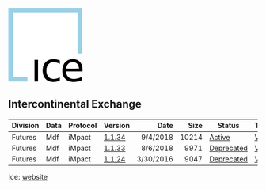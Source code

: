 [![Ice](https://github.com/Open-Markets-Initiative/Directory/blob/master/Logos/Ice.png)](https://www.theice.com)


## Intercontinental Exchange

| Division | Data | Protocol | Version | Date | Size | Status | Testing | Specification |
| --- | --- | --- | --- | ---: | ---: | --- | --- | --- |
| Futures | Mdf | iMpact | [1.1.34][Ice.Futures.Mdf.iMpact.v1.1.34.Dissector] | 9/4/2018 | 10214 | [Active][Omi.Glossary.Status] | [Verified][Omi.Glossary.Testing] | [pdf][Ice.Futures.Mdf.iMpact.v1.1.34.Pdf] |
| Futures | Mdf | iMpact | [1.1.33][Ice.Futures.Mdf.iMpact.v1.1.33.Dissector] | 8/6/2018 | 9971 | [Deprecated][Omi.Glossary.Status] | [Verified][Omi.Glossary.Testing] | [pdf][Ice.Futures.Mdf.iMpact.v1.1.33.Pdf] |
| Futures | Mdf | iMpact | [1.1.24][Ice.Futures.Mdf.iMpact.v1.1.24.Dissector] | 3/30/2016 | 9047 | [Deprecated][Omi.Glossary.Status] | [Verified][Omi.Glossary.Testing] | [pdf][Ice.Futures.Mdf.iMpact.v1.1.24.Pdf] |


Ice: [website](https://www.theice.com "Go to Intercontinental Exchange")


[Omi.Glossary.Status]: https://github.com/Open-Markets-Initiative/Directory/blob/master/Glossary/Status.md "Protocol Deployment Status"
[Omi.Glossary.Testing]: https://github.com/Open-Markets-Initiative/Directory/blob/master/Glossary/Testing.md "Protocol Testing Status"

[Ice.Futures.Mdf.iMpact.v1.1.24.Dissector]: https://github.com/Open-Markets-Initiative/wireshark-lua/blob/master/Ice/Ice.Futures.Mdf.iMpact.v1.1.24.Script.Dissector.lua "Intercontinental Exchange 1.1.24 Wireshark Dissector"
[Ice.Futures.Mdf.iMpact.v1.1.24.Pdf]: https://github.com/Open-Markets-Initiative/Directory/blob/master/Specifications/Ice/Ice.Futures.Mdf.iMpact.v1.1.24.pdf "Intercontinental Exchange 1.1.24 Pdf"
[Ice.Futures.Mdf.iMpact.v1.1.33.Dissector]: https://github.com/Open-Markets-Initiative/wireshark-lua/blob/master/Ice/Ice.Futures.Mdf.iMpact.v1.1.33.Script.Dissector.lua "Intercontinental Exchange 1.1.33 Wireshark Dissector"
[Ice.Futures.Mdf.iMpact.v1.1.33.Pdf]: https://github.com/Open-Markets-Initiative/Directory/blob/master/Specifications/Ice/Ice.Futures.Mdf.iMpact.v1.1.33.pdf "Intercontinental Exchange 1.1.33 Pdf"
[Ice.Futures.Mdf.iMpact.v1.1.34.Dissector]: https://github.com/Open-Markets-Initiative/wireshark-lua/blob/master/Ice/Ice.Futures.Mdf.iMpact.v1.1.34.Script.Dissector.lua "Intercontinental Exchange 1.1.34 Wireshark Dissector"
[Ice.Futures.Mdf.iMpact.v1.1.34.Pdf]: https://github.com/Open-Markets-Initiative/Directory/blob/master/Specifications/Ice/Ice.Futures.Mdf.iMpact.v1.1.34.pdf "Intercontinental Exchange 1.1.34 Pdf"

